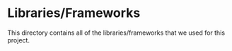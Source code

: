# Libraries/Frameworks

This directory contains all of the libraries/frameworks that we used for this 
project.
